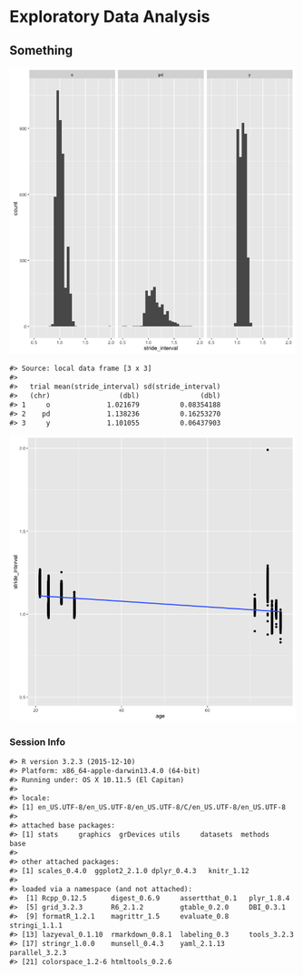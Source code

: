 Exploratory Data Analysis
=========================

Something
---------

![](imgs/eda-unnamed-chunk-1-1.png)

    #> Source: local data frame [3 x 3]
    #> 
    #>   trial mean(stride_interval) sd(stride_interval)
    #>   (chr)                 (dbl)               (dbl)
    #> 1     o              1.021679          0.08354188
    #> 2    pd              1.138236          0.16253270
    #> 3     y              1.101055          0.06437903

![](imgs/eda-unnamed-chunk-1-2.png)

### Session Info

    #> R version 3.2.3 (2015-12-10)
    #> Platform: x86_64-apple-darwin13.4.0 (64-bit)
    #> Running under: OS X 10.11.5 (El Capitan)
    #> 
    #> locale:
    #> [1] en_US.UTF-8/en_US.UTF-8/en_US.UTF-8/C/en_US.UTF-8/en_US.UTF-8
    #> 
    #> attached base packages:
    #> [1] stats     graphics  grDevices utils     datasets  methods   base     
    #> 
    #> other attached packages:
    #> [1] scales_0.4.0  ggplot2_2.1.0 dplyr_0.4.3   knitr_1.12   
    #> 
    #> loaded via a namespace (and not attached):
    #>  [1] Rcpp_0.12.5      digest_0.6.9     assertthat_0.1   plyr_1.8.4      
    #>  [5] grid_3.2.3       R6_2.1.2         gtable_0.2.0     DBI_0.3.1       
    #>  [9] formatR_1.2.1    magrittr_1.5     evaluate_0.8     stringi_1.1.1   
    #> [13] lazyeval_0.1.10  rmarkdown_0.8.1  labeling_0.3     tools_3.2.3     
    #> [17] stringr_1.0.0    munsell_0.4.3    yaml_2.1.13      parallel_3.2.3  
    #> [21] colorspace_1.2-6 htmltools_0.2.6
